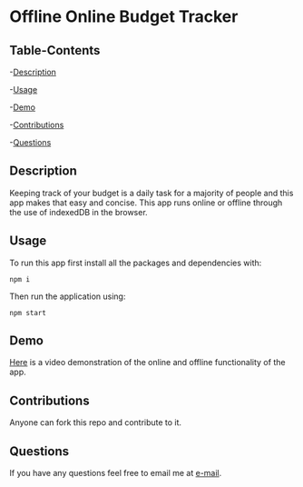 # Offline Online Budget Tracker

## Table-Contents

-[Description](#Description)

-[Usage](#Usage)

-[Demo](#Demo)

-[Contributions](#Contributions)

-[Questions](#Questions)

## Description

Keeping track of your budget is a daily task for a majority of people and this app makes that easy and concise.  This app runs online or offline through the use of indexedDB in the browser.

## Usage

To run this app first install all the packages and dependencies with:

```
npm i
```
Then run the application using:
```
npm start
```

## Demo

[Here](https://drive.google.com/file/d/1b2nCSz1NUXLoNeqTFJoNuJb6SqqtWZEG/view) is a video demonstration of the online and offline functionality of the app.

## Contributions

Anyone can fork this repo and contribute to it.

## Questions

If you have any questions feel free to email me at [e-mail](gam154@scarletmail.rutgers.edu).